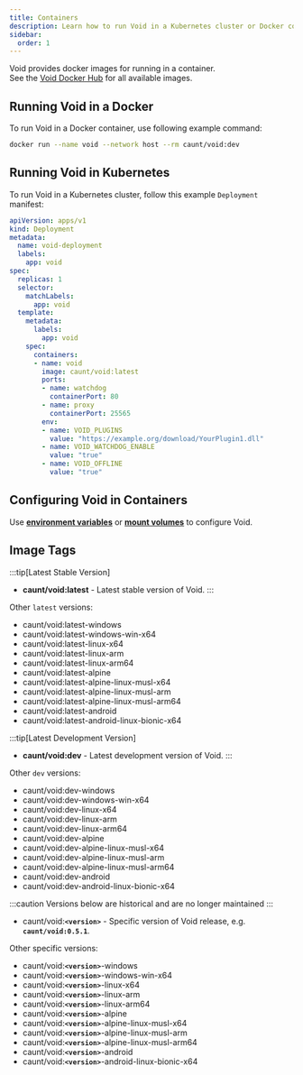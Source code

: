 ```yaml
---
title: Containers
description: Learn how to run Void in a Kubernetes cluster or Docker container.
sidebar:
  order: 1
---
```


Void provides docker images for running in a container.  
See the [Void Docker Hub](https://hub.docker.com/r/caunt/void/tags) for all available images.

## Running Void in a Docker
To run Void in a Docker container, use following example command:
```bash
docker run --name void --network host --rm caunt/void:dev
```

## Running Void in Kubernetes
To run Void in a Kubernetes cluster, follow this example `Deployment` manifest:
```yaml
apiVersion: apps/v1
kind: Deployment
metadata:
  name: void-deployment
  labels:
    app: void
spec:
  replicas: 1
  selector:
    matchLabels:
      app: void
  template:
    metadata:
      labels:
        app: void
    spec:
      containers:
      - name: void
        image: caunt/void:latest
        ports:
        - name: watchdog
          containerPort: 80
        - name: proxy
          containerPort: 25565
        env:
        - name: VOID_PLUGINS
          value: "https://example.org/download/YourPlugin1.dll"
        - name: VOID_WATCHDOG_ENABLE
          value: "true"
        - name: VOID_OFFLINE
          value: "true"
```

## Configuring Void in Containers
Use [**environment variables**](/configuration/environment-variables/) or [**mount volumes**](/configuration/in-file/) to configure Void.


## Image Tags
:::tip[Latest Stable Version]
- **caunt/void:latest** - Latest stable version of Void.
:::

Other `latest` versions:
- caunt/void:latest-windows
- caunt/void:latest-windows-win-x64
- caunt/void:latest-linux-x64
- caunt/void:latest-linux-arm
- caunt/void:latest-linux-arm64
- caunt/void:latest-alpine
- caunt/void:latest-alpine-linux-musl-x64
- caunt/void:latest-alpine-linux-musl-arm
- caunt/void:latest-alpine-linux-musl-arm64
- caunt/void:latest-android
- caunt/void:latest-android-linux-bionic-x64

:::tip[Latest Development Version]
- **caunt/void:dev** - Latest development version of Void.
:::

Other `dev` versions:
- caunt/void:dev-windows
- caunt/void:dev-windows-win-x64
- caunt/void:dev-linux-x64
- caunt/void:dev-linux-arm
- caunt/void:dev-linux-arm64
- caunt/void:dev-alpine
- caunt/void:dev-alpine-linux-musl-x64
- caunt/void:dev-alpine-linux-musl-arm
- caunt/void:dev-alpine-linux-musl-arm64
- caunt/void:dev-android
- caunt/void:dev-android-linux-bionic-x64

:::caution
Versions below are historical and are no longer maintained
:::

- caunt/void:**`<version>`** - Specific version of Void release, e.g. **`caunt/void:0.5.1`**.

Other specific versions:
- caunt/void:**`<version>`**-windows
- caunt/void:**`<version>`**-windows-win-x64
- caunt/void:**`<version>`**-linux-x64
- caunt/void:**`<version>`**-linux-arm
- caunt/void:**`<version>`**-linux-arm64
- caunt/void:**`<version>`**-alpine
- caunt/void:**`<version>`**-alpine-linux-musl-x64
- caunt/void:**`<version>`**-alpine-linux-musl-arm
- caunt/void:**`<version>`**-alpine-linux-musl-arm64
- caunt/void:**`<version>`**-android
- caunt/void:**`<version>`**-android-linux-bionic-x64